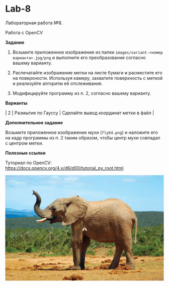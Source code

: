 
# Lab-8

Лабораторная работа №8.

Работа с OpenCV

**Задание**

1. Возьмите приложенное изображение из папки ```images/variant-<номер варианта>.jpg/png``` и выполните его преобразование согласно вашему варианту.

2. Распечатайте изображение метки на листе бумаги и расместите его на поверхности. Используя камеру, захватите поверхность с меткой и реализуйте алгоритм её отслеживания.

3. Модифицируйте программу из п. 2, согласно вашему варианту.

**Варианты**


| 2 | Размытие по Гауссу | Сделайте вывод координат метки в файл |


**Дополнительное задание**

Возьмите приложенное изображение мухи (```fly64.png```) и наложите его на кадр программы из п. 2 таким образом, чтобы центр мухи совпадал с центром метки.

**Полезные ссылки**

Туториал по OpenCV: https://docs.opencv.org/4.x/d6/d00/tutorial_py_root.html

![Generated Image](https://github.com/Bacem2005-comrade/Lab_8/blob/cd297460a9dbe4284889dc7b532ccfeb7be22bee/elephant_with_fly.png)
